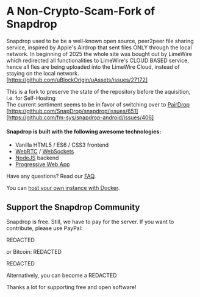 # A Non-Crypto-Scam-Fork of Snapdrop 

Snapdrop used to be be a well-known open source, peer2peer file sharing service, inspired by Apple's Airdrop that sent files ONLY through the local network. In beginning of 2025 the whole site was bought out by LimeWire which redirected all functionalities to LimeWire's CLOUD BASED service, hence all fles are being uploaded into the LimeWire Cloud, instead of staying on the local network.  
[https://github.com/uBlockOrigin/uAssets/issues/27172]  

This is a fork to preserve the state of the repository before the aquisition, i.e. for Self-Hositng  
The current sentiment seems to be in favor of switching over to [PairDrop](https://github.com/schlagmichdoch/PairDrop)  
[https://github.com/SnapDrop/snapdrop/issues/651]
[https://github.com/fm-sys/snapdrop-android/issues/406]

#### Snapdrop is built with the following awesome technologies:
* Vanilla HTML5 / ES6 / CSS3 frontend
* [WebRTC](http://webrtc.org/) / [WebSockets](http://www.websocket.org/)
* [NodeJS](https://nodejs.org/en/) backend
* [Progressive Web App](https://wikipedia.org/wiki/Progressive_Web_App)


Have any questions? Read our [FAQ](/docs/faq.md).

You can [host your own instance with Docker](/docs/local-dev.md).


## Support the Snapdrop Community
Snapdrop is free. Still, we have to pay for the server. If you want to contribute, please use PayPal:

REDACTED

or Bitcoin:
REDACTED

REDACTED

Alternatively, you can become a REDACTED

Thanks a lot for supporting free and open software!


 
